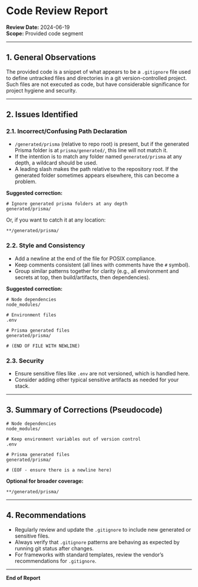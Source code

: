 # Code Review Report

**Review Date:** 2024-06-19  
**Scope:** Provided code segment

---

## 1. General Observations

The provided code is a snippet of what appears to be a `.gitignore` file used to define untracked files and directories in a git version-controlled project. Such files are not executed as code, but have considerable significance for project hygiene and security.

---

## 2. Issues Identified

### 2.1. Incorrect/Confusing Path Declaration

- `/generated/prisma` (relative to repo root) is present, but if the generated Prisma folder is at `prisma/generated/`, this line will not match it.
- If the intention is to match any folder named `generated/prisma` at any depth, a wildcard should be used.
- A leading slash makes the path relative to the repository root. If the generated folder sometimes appears elsewhere, this can become a problem.

**Suggested correction:**
```
# Ignore generated prisma folders at any depth
generated/prisma/
```

Or, if you want to catch it at any location:
```
**/generated/prisma/
```

### 2.2. Style and Consistency

- Add a newline at the end of the file for POSIX compliance.
- Keep comments consistent (all lines with comments have the `#` symbol).
- Group similar patterns together for clarity (e.g., all environment and secrets at top, then build/artifacts, then dependencies).

**Suggested correction:**
```
# Node dependencies
node_modules/

# Environment files
.env

# Prisma generated files
generated/prisma/

# (END OF FILE WITH NEWLINE)
```

### 2.3. Security

- Ensure sensitive files like `.env` are not versioned, which is handled here.
- Consider adding other typical sensitive artifacts as needed for your stack.

---

## 3. Summary of Corrections (Pseudocode)

```
# Node dependencies
node_modules/

# Keep environment variables out of version control
.env

# Prisma generated files
generated/prisma/

# (EOF - ensure there is a newline here)
```

**Optional for broader coverage:**
```
**/generated/prisma/
```

---

## 4. Recommendations

- Regularly review and update the `.gitignore` to include new generated or sensitive files.
- Always verify that `.gitignore` patterns are behaving as expected by running git status after changes.
- For frameworks with standard templates, review the vendor’s recommendations for `.gitignore`.

---

**End of Report**